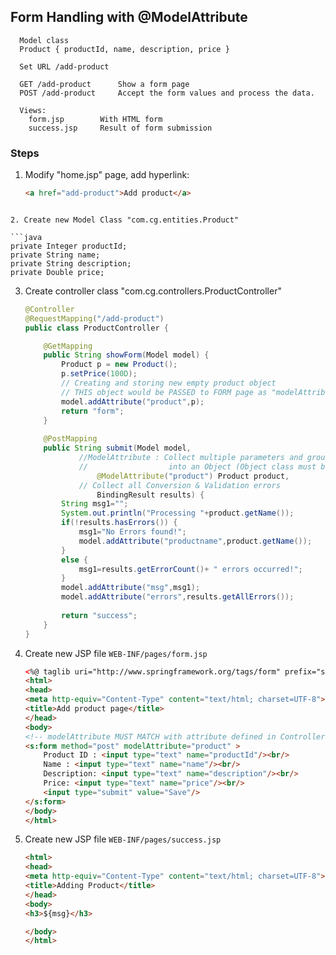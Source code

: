 ## Form Handling with @ModelAttribute
```
  Model class
  Product { productId, name, description, price }

  Set URL /add-product

  GET /add-product		Show a form page
  POST /add-product		Accept the form values and process the data.

  Views:
    form.jsp		With HTML form
    success.jsp		Result of form submission	
```

### Steps

1. Modify "home.jsp" page, add hyperlink:
	```html	
	<a href="add-product">Add product</a>
  ```

2. Create new Model Class "com.cg.entities.Product"
  
  ```java
  private Integer productId;
  private String name;
  private String description;
  private Double price;
  ```
		
3. Create controller class "com.cg.controllers.ProductController"
	
	```java
	@Controller
	@RequestMapping("/add-product")
	public class ProductController {

		@GetMapping
		public String showForm(Model model) {
			Product p = new Product();
			p.setPrice(100D);
			// Creating and storing new empty product object
			// THIS object would be PASSED to FORM page as "modelAttribute"
			model.addAttribute("product",p);
			return "form";
		}
		
		@PostMapping
		public String submit(Model model,
				//ModelAttribute : Collect multiple parameters and group them
				//  				into an Object (Object class must be POJO)
					@ModelAttribute("product") Product product,
				// Collect all Conversion & Validation errors
					BindingResult results) {
			String msg1="";
			System.out.println("Processing "+product.getName());
			if(!results.hasErrors()) {
				msg1="No Errors found!";
				model.addAttribute("productname",product.getName());
			}
			else {
				msg1=results.getErrorCount()+ " errors occurred!";
			}
			model.addAttribute("msg",msg1);
			model.addAttribute("errors",results.getAllErrors());
			
			return "success";
		}
	}

	```
4.	Create new JSP file `WEB-INF/pages/form.jsp`
	
	```html
	<%@ taglib uri="http://www.springframework.org/tags/form" prefix="s" %>
	<html>
	<head>
	<meta http-equiv="Content-Type" content="text/html; charset=UTF-8">
	<title>Add product page</title>
	</head>
	<body>
	<!-- modelAttribute MUST MATCH with attribute defined in Controller's GET method! -->
	<s:form method="post" modelAttribute="product" >
		Product ID : <input type="text" name="productId"/><br/>
		Name : <input type="text" name="name"/><br/>
		Description: <input type="text" name="description"/><br/>
		Price: <input type="text" name="price"/><br/>
		<input type="submit" value="Save"/>
	</s:form>
	</body>
	</html>
	```

5.	Create new JSP file `WEB-INF/pages/success.jsp`
	
	```html
	<html>
	<head>
	<meta http-equiv="Content-Type" content="text/html; charset=UTF-8">
	<title>Adding Product</title>
	</head>
	<body>
	<h3>${msg}</h3>

	</body>
	</html>
	```
